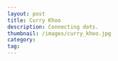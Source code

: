 ```yaml
---
layout: post
title: Curry Khoo
description: Connecting dots. 
thumbnail: /images/curry_khoo.jpg 
category: 
tag: 
---
```

